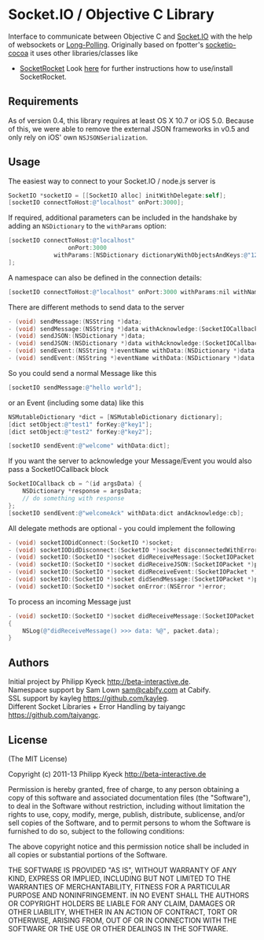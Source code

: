 # Socket.IO / Objective C Library

  Interface to communicate between Objective C and [Socket.IO](http://socket.io/)
  with the help of websockets or [Long-Polling](http://en.wikipedia.org/wiki/Push_technology#Long_polling). Originally based on fpotter's [socketio-cocoa](https://github.com/fpotter/socketio-cocoa)
  it uses other libraries/classes like

   * [SocketRocket](https://github.com/square/SocketRocket)
  Look [here](https://github.com/square/SocketRocket#installing-ios) for further instructions how to use/install SocketRocket.


## Requirements

As of version 0.4, this library requires at least OS X 10.7 or iOS 5.0.
Because of this, we were able to remove the external JSON frameworks in v0.5 and only rely on iOS' own `NSJSONSerialization`.


## Usage

The easiest way to connect to your Socket.IO / node.js server is

``` objective-c
SocketIO *socketIO = [[SocketIO alloc] initWithDelegate:self];
[socketIO connectToHost:@"localhost" onPort:3000];
```

If required, additional parameters can be included in the handshake by adding an `NSDictionary` to the `withParams` option:

``` objective-c
[socketIO connectToHost:@"localhost"
                 onPort:3000
             withParams:[NSDictionary dictionaryWithObjectsAndKeys:@"1234", @"auth_token", nil]
];
```

A namespace can also be defined in the connection details:

``` objective-c
[socketIO connectToHost:@"localhost" onPort:3000 withParams:nil withNamespace:@"/users"];
```

There are different methods to send data to the server

``` objective-c
- (void) sendMessage:(NSString *)data;
- (void) sendMessage:(NSString *)data withAcknowledge:(SocketIOCallback)function;
- (void) sendJSON:(NSDictionary *)data;
- (void) sendJSON:(NSDictionary *)data withAcknowledge:(SocketIOCallback)function;
- (void) sendEvent:(NSString *)eventName withData:(NSDictionary *)data;
- (void) sendEvent:(NSString *)eventName withData:(NSDictionary *)data andAcknowledge:(SocketIOCallback)function;
```

So you could send a normal Message like this

``` objective-c
[socketIO sendMessage:@"hello world"];
```

or an Event (including some data) like this

``` objective-c
NSMutableDictionary *dict = [NSMutableDictionary dictionary];
[dict setObject:@"test1" forKey:@"key1"];
[dict setObject:@"test2" forKey:@"key2"];

[socketIO sendEvent:@"welcome" withData:dict];
```

If you want the server to acknowledge your Message/Event you would also pass a SocketIOCallback block

``` objective-c
SocketIOCallback cb = ^(id argsData) {
    NSDictionary *response = argsData;
    // do something with response
};
[socketIO sendEvent:@"welcomeAck" withData:dict andAcknowledge:cb];
```

All delegate methods are optional - you could implement the following

``` objective-c
- (void) socketIODidConnect:(SocketIO *)socket;
- (void) socketIODidDisconnect:(SocketIO *)socket disconnectedWithError:(NSError *)error;
- (void) socketIO:(SocketIO *)socket didReceiveMessage:(SocketIOPacket *)packet;
- (void) socketIO:(SocketIO *)socket didReceiveJSON:(SocketIOPacket *)packet;
- (void) socketIO:(SocketIO *)socket didReceiveEvent:(SocketIOPacket *)packet;
- (void) socketIO:(SocketIO *)socket didSendMessage:(SocketIOPacket *)packet;
- (void) socketIO:(SocketIO *)socket onError:(NSError *)error;
```

To process an incoming Message just

``` objective-c
- (void) socketIO:(SocketIO *)socket didReceiveMessage:(SocketIOPacket *)packet
{
    NSLog(@"didReceiveMessage() >>> data: %@", packet.data);
}
```
	
## Authors

Initial project by Philipp Kyeck <http://beta-interactive.de>.  
Namespace support by Sam Lown <sam@cabify.com> at Cabify.  
SSL support by kayleg <https://github.com/kayleg>.  
Different Socket Libraries + Error Handling by taiyangc <https://github.com/taiyangc>.  

## License

(The MIT License)

Copyright (c) 2011-13 Philipp Kyeck <http://beta-interactive.de>

Permission is hereby granted, free of charge, to any person obtaining a copy
of this software and associated documentation files (the "Software"), to deal
in the Software without restriction, including without limitation the rights
to use, copy, modify, merge, publish, distribute, sublicense, and/or sell
copies of the Software, and to permit persons to whom the Software is
furnished to do so, subject to the following conditions:

The above copyright notice and this permission notice shall be included in
all copies or substantial portions of the Software.

THE SOFTWARE IS PROVIDED "AS IS", WITHOUT WARRANTY OF ANY KIND, EXPRESS OR
IMPLIED, INCLUDING BUT NOT LIMITED TO THE WARRANTIES OF MERCHANTABILITY,
FITNESS FOR A PARTICULAR PURPOSE AND NONINFRINGEMENT. IN NO EVENT SHALL THE
AUTHORS OR COPYRIGHT HOLDERS BE LIABLE FOR ANY CLAIM, DAMAGES OR OTHER
LIABILITY, WHETHER IN AN ACTION OF CONTRACT, TORT OR OTHERWISE, ARISING FROM,
OUT OF OR IN CONNECTION WITH THE SOFTWARE OR THE USE OR OTHER DEALINGS IN
THE SOFTWARE.
